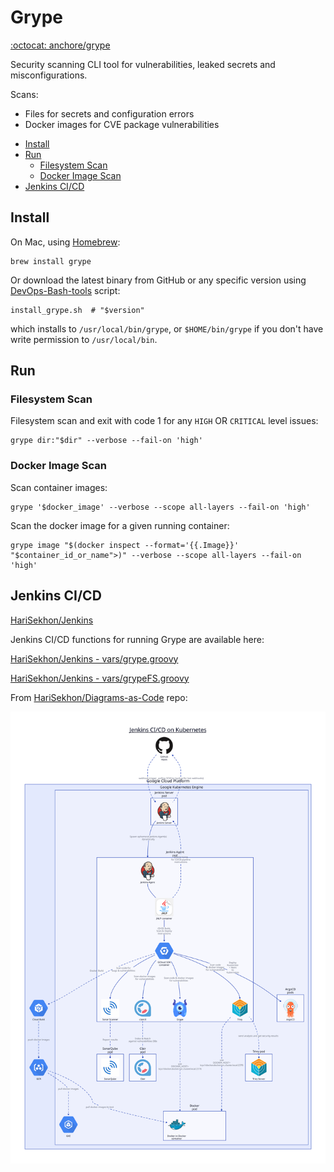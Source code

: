 # Grype

[:octocat: anchore/grype](https://github.com/anchore/grype)

Security scanning CLI tool for vulnerabilities, leaked secrets and misconfigurations.

Scans:

- Files for secrets and configuration errors
- Docker images for CVE package vulnerabilities

<!-- INDEX_START -->

- [Install](#install)
- [Run](#run)
  - [Filesystem Scan](#filesystem-scan)
  - [Docker Image Scan](#docker-image-scan)
- [Jenkins CI/CD](#jenkins-cicd)

<!-- INDEX_END -->

## Install

On Mac, using [Homebrew](brew.md):

```shell
brew install grype
```

Or download the latest binary from GitHub or any specific version using [DevOps-Bash-tools](devops-bash-tools.md) script:

```shell
install_grype.sh  # "$version"
```

which installs to `/usr/local/bin/grype`, or `$HOME/bin/grype` if you don't have write permission to `/usr/local/bin`.

## Run

### Filesystem Scan

Filesystem scan and exit with code 1 for any `HIGH` OR `CRITICAL` level issues:

```shell
grype dir:"$dir" --verbose --fail-on 'high'
```

### Docker Image Scan

Scan container images:

```shell
grype '$docker_image' --verbose --scope all-layers --fail-on 'high'
```

Scan the docker image for a given running container:

```shell
grype image "$(docker inspect --format='{{.Image}}' "$container_id_or_name">)" --verbose --scope all-layers --fail-on 'high'
```

## Jenkins CI/CD

[HariSekhon/Jenkins](https://github.com/HariSekhon/Jenkins)

Jenkins CI/CD functions for running Grype are available here:

[HariSekhon/Jenkins - vars/grype.groovy](https://github.com/HariSekhon/Jenkins/blob/master/vars/grype.groovy)

[HariSekhon/Jenkins - vars/grypeFS.groovy](https://github.com/HariSekhon/Jenkins/blob/master/vars/grypeFS.groovy)

From
[HariSekhon/Diagrams-as-Code](https://github.com/HariSekhon/Diagrams-as-Code#jenkins-cicd-on-kubernetes)
repo:

![](https://raw.githubusercontent.com/HariSekhon/Diagrams-as-Code/master/images/jenkins_kubernetes_cicd.svg)

